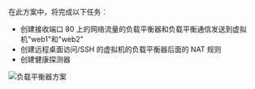 在此方案中，将完成以下任务︰

* 创建接收端口 80 上的网络流量的负载平衡器和负载平衡通信发送到虚拟机"web1"和"web2"
* 创建远程桌面访问/SSH 的虚拟机的负载平衡器后面的 NAT 规则
* 创建健康探测器

![负载平衡器方案](./media/load-balancer-get-started-internet-scenario-include/scenario-classic.png)
